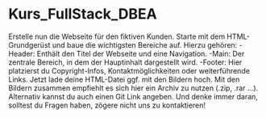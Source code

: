 # Kurs_FullStack_DBEA
Erstelle nun die Webseite für den fiktiven Kunden. Starte mit dem HTML-Grundgerüst und baue die wichtigsten Bereiche auf. Hierzu gehören: -Header: Enthält den Titel der Webseite und eine Navigation. -Main: Der zentrale Bereich, in dem der Hauptinhalt dargestellt wird. -Footer: Hier platzierst du Copyright-Infos, Kontaktmöglichkeiten oder weiterführende Links. Jetzt lade deine HTML-Datei ggf. mit den Bildern hoch. Mit den Bildern zusammen empfiehlt es sich hier ein Archiv zu nutzen (.zip, .rar ...). Alternativ kannst du auch einen Git Link angeben. Und denke immer daran, solltest du Fragen haben, zögere nicht uns zu kontaktieren!
